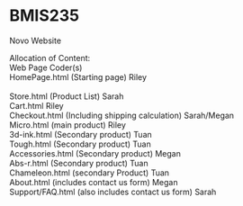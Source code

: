 # BMIS235
Novo Website



Allocation of Content:<br /> 
Web Page                          Coder(s)<br /> 
HomePage.html (Starting page)        Riley <br />       
Store.html (Product List)         Sarah <br /> 
Cart.html                           Riley<br /> 
Checkout.html (Including shipping calculation)            Sarah/Megan <br /> 
Micro.html (main product)           Riley<br /> 
3d-ink.html (Secondary product)           Tuan<br /> 
Tough.html (Secondary product)          Tuan<br /> 
Accessories.html (Secondary product)      Megan <br /> 
Abs-r.html (Secondary product)          Tuan <br /> 
Chameleon.html (secondary Product)        Tuan <br /> 
About.html (includes contact us form)       Megan <br /> 
Support/FAQ.html (also includes contact us form)          Sarah <br /> 


